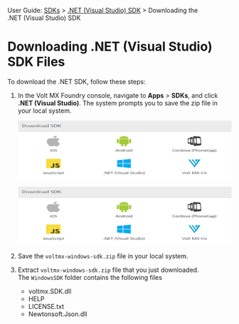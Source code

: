 
User Guide: [SDKs](../Foundry_SDKs.md) > [.NET (Visual Studio) SDK](Installing_Windows_SDK.md) > Downloading the .NET (Visual Studio) SDK

# Downloading .NET (Visual Studio) SDK Files

To download the .NET SDK, follow these steps:

1.  In the Volt MX Foundry console, navigate to <b>Apps</b> > <b>SDKs</b>, and click <b>.NET (Visual Studio)</b>. The system prompts you to save the zip file in your local system.

    ![](../Resources/Images/OnPrem/sdks_594x162.png)

    ![](../Resources/Images/OnPrem/sdks_594x162.png)

2.  Save the `voltmx-windows-sdk.zip` file in your local system.
3.  Extract `voltmx-windows-sdk.zip` file that you just downloaded.  
    The `WindowsSDK` folder contains the following files
    - voltmx.SDK.dll
    - HELP
    - LICENSE.txt
    - Newtonsoft.Json.dll
